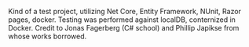Kind of a test project, utilizing Net Core, Entity Framework, 
NUnit, Razor pages, docker. Testing was performed against localDB, conternized in Docker.
Credit to Jonas Fagerberg (C# school) and Phillip Japikse from whose works borrowed.
